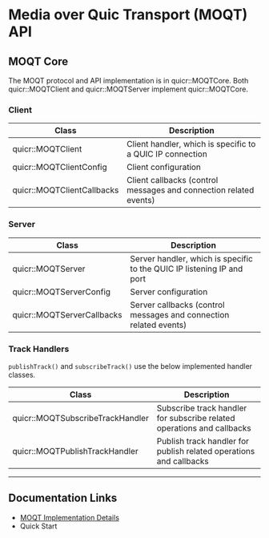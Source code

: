 # Media over Quic Transport (MOQT) API

## MOQT Core
The MOQT protocol and API implementation is in quicr::MOQTCore. Both quicr::MOQTClient and quicr::MOQTServer
implement quicr::MOQTCore. 

### Client

 Class                      | Description                                                       
----------------------------|-------------------------------------------------------------------
 quicr::MOQTClient          | Client handler, which is specific to a QUIC IP connection         
 quicr::MOQTClientConfig    | Client configuration                                              
 quicr::MOQTClientCallbacks | Client callbacks (control messages and connection related events) 

### Server

 Class                      | Description                                                            
----------------------------|------------------------------------------------------------------------
 quicr::MOQTServer          | Server handler, which is specific to the QUIC IP listening IP and port 
 quicr::MOQTServerConfig    | Server configuration                                                   
 quicr::MOQTServerCallbacks | Server callbacks (control messages and connection related events)      

### Track Handlers

`publishTrack()` and `subscribeTrack()` use the below implemented handler classes. 

 Class                            | Description                                                            
----------------------------------|------------------------------------------------------------------------
 quicr::MOQTSubscribeTrackHandler | Subscribe track handler for subscribe related operations and callbacks 
 quicr::MOQTPublishTrackHandler   | Publish track handler for publish related operations and callbacks     

---

## Documentation Links

* [MOQT Implementation Details](https://github.com/Quicr/libquicr/blob/main/docs/moq-implementation.md)
* Quick Start
